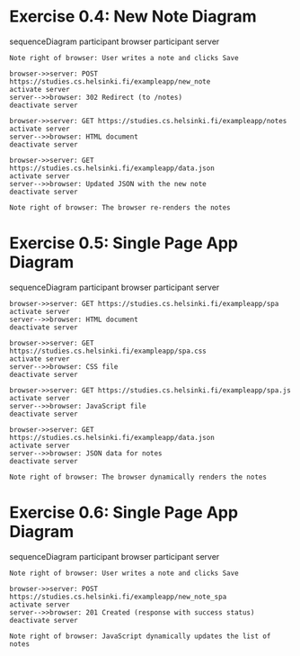 # Exercise 0.4: New Note Diagram
sequenceDiagram
    participant browser
    participant server

    Note right of browser: User writes a note and clicks Save

    browser->>server: POST https://studies.cs.helsinki.fi/exampleapp/new_note
    activate server
    server-->>browser: 302 Redirect (to /notes)
    deactivate server

    browser->>server: GET https://studies.cs.helsinki.fi/exampleapp/notes
    activate server
    server-->>browser: HTML document
    deactivate server

    browser->>server: GET https://studies.cs.helsinki.fi/exampleapp/data.json
    activate server
    server-->>browser: Updated JSON with the new note
    deactivate server

    Note right of browser: The browser re-renders the notes


# Exercise 0.5: Single Page App Diagram

sequenceDiagram
    participant browser
    participant server

    browser->>server: GET https://studies.cs.helsinki.fi/exampleapp/spa
    activate server
    server-->>browser: HTML document
    deactivate server

    browser->>server: GET https://studies.cs.helsinki.fi/exampleapp/spa.css
    activate server
    server-->>browser: CSS file
    deactivate server

    browser->>server: GET https://studies.cs.helsinki.fi/exampleapp/spa.js
    activate server
    server-->>browser: JavaScript file
    deactivate server

    browser->>server: GET https://studies.cs.helsinki.fi/exampleapp/data.json
    activate server
    server-->>browser: JSON data for notes
    deactivate server

    Note right of browser: The browser dynamically renders the notes


# Exercise 0.6: Single Page App Diagram

sequenceDiagram
    participant browser
    participant server

    Note right of browser: User writes a note and clicks Save

    browser->>server: POST https://studies.cs.helsinki.fi/exampleapp/new_note_spa
    activate server
    server-->>browser: 201 Created (response with success status)
    deactivate server

    Note right of browser: JavaScript dynamically updates the list of notes
